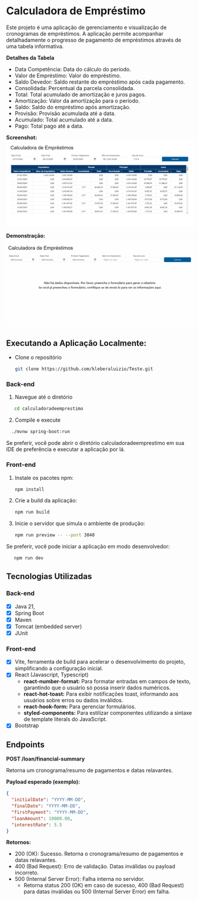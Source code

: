 # Calculadora de Empréstimo
Este projeto é uma aplicação de gerenciamento e visualização de cronogramas de empréstimos. A aplicação permite acompanhar detalhadamente o progresso de pagamento de empréstimos através de uma tabela informativa.

**Detalhes da Tabela**
- Data Competência: Data do cálculo do período.
- Valor de Empréstimo: Valor do empréstimo.
- Saldo Devedor: Saldo restante do empréstimo após cada pagamento.
- Consolidada: Percentual da parcela consolidada.
- Total: Total acumulado de amortização e juros pagos.
- Amortização: Valor da amortização para o período.
- Saldo: Saldo do empréstimo após amortização.
- Provisão: Provisão acumulada até a data.
- Acumulado: Total acumulado até a data.
- Pago: Total pago até a data.

**Screenshot:**
<img src="/preview/screenshot.PNG">

**Demonstração:**
<img src="/preview/simulacao.gif">

## Executando a Aplicação Localmente:

- Clone o repositório
   ```sh
   git clone https://github.com/kleberaluizio/Teste.git
   ```
### Back-end
1. Navegue até o diretório
```sh
   cd calculadoradeemprestimo
 ```
2. Compile e execute
 ```sh
   ./mvnw spring-boot:run
 ```
Se preferir, você pode abrir o diretório calculadoradeemprestimo em sua IDE de preferência e executar a aplicação por lá.
### Front-end
1. Instale os pacotes npm:
   ```sh
   npm install
   ```
2. Crie a build da aplicação:
   ```sh
   npm run build
   ```
3. Inicie o servidor que simula o ambiente de produção:
   ```sh
   npm run preview -- --port 3040
   ```
Se preferir, você pode iniciar a aplicação em modo desenvolvedor:
```sh
   npm run dev
   ```
## Tecnologias Utilizadas
### Back-end
- [x] Java 21,
- [x] Spring Boot
- [x] Maven
- [x] Tomcat (embedded server)
- [x] JUnit

### Front-end
- [x] Vite, ferramenta de build para acelerar o desenvolvimento do projeto, simplificando a configuração inicial.
- [x] React (Javascript, Typescript)
	* **react-number-format:** Para formatar entradas em campos de texto, garantindo que o usuário só possa inserir dados numéricos.
	* **react-hot-toast:** Para exibir notificações toast, informando aos usuários sobre erros ou dados inválidos.
  	* **react-hook-form:**  Para gerenciar formulários.
  	* **styled-components:** Para estilizar componentes utilizando a sintaxe de template literals do JavaScript.
- [x] Bootstrap

## Endpoints
**POST /loan/financial-summary**

Retorna um cronograma/resumo de pagamentos e datas relavantes.
  
**Payload esperado (exemplo):**

```json
{
  "initialDate": "YYYY-MM-DD",
  "finalDate": "YYYY-MM-DD",
  "firstPayment": "YYYY-MM-DD",
  "loanAmount": 10000.00,
  "interestRate": 5.5
}
```

**Retornos:**
  * 200 (OK): Sucesso. Retorna o cronograma/resumo de pagamentos e datas relavantes.
  * 400 (Bad Request): Erro de validação. Datas inválidas ou payload incorreto.
  * 500 (Internal Server Error): Falha interna no servidor.
	* Retorna status 200 (OK) em caso de sucesso, 400 (Bad Request) para datas inválidas ou 500 (Internal Server Error) em falha.

